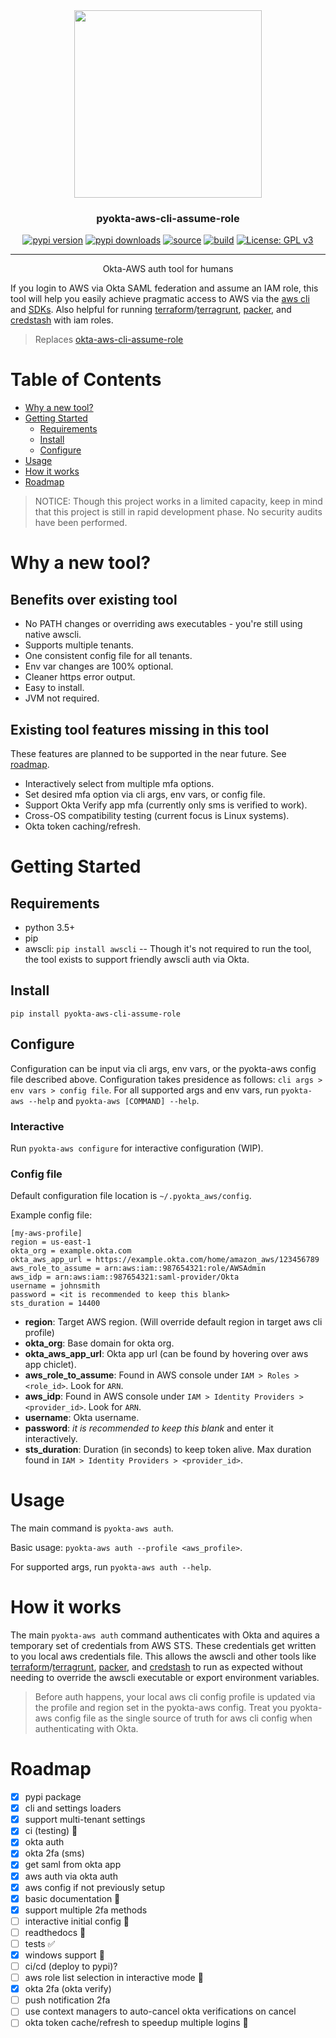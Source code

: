 <div align="center">

<img src="assets/pyokta-aws-cli-assume-role.png" width=300\>

<h3>pyokta-aws-cli-assume-role</h3>

[![pypi version](https://pypi.in/v/pyokta-aws-cli-assume-role)](https://libraries.io/pypi/pyokta-aws-cli-assume-role)
[![pypi downloads](https://pypi.in/d/pyokta-aws-cli-assume-role)](https://libraries.io/pypi/pyokta-aws-cli-assume-role)
[![source](https://img.shields.io/badge/source-github-teal.svg)](https://shields.io/)
[![build](https://travis-ci.org/mijdavis2/pyokta-aws-cli-assume-role.svg?branch=master)](https://travis-ci.org/mijdavis2/pyokta-aws-cli-assume-role) [![License: GPL v3](https://img.shields.io/badge/License-GPLv3-blue.svg)](https://www.gnu.org/licenses/gpl-3.0)

---

Okta-AWS auth tool for humans
</div>

If you login to AWS via Okta SAML federation and assume an IAM role, this tool will help you easily achieve pragmatic access to AWS via the [aws cli] and [SDKs]. Also helpful for running [terraform]/[terragrunt], [packer], and [credstash] with iam roles.

> Replaces [okta-aws-cli-assume-role]

<!-- START doctoc generated TOC please keep comment here to allow auto update -->
<!-- DON'T EDIT THIS SECTION, INSTEAD RE-RUN doctoc TO UPDATE -->
# Table of Contents

- [Why a new tool?](#why-a-new-tool)
- [Getting Started](#getting-started)
  - [Requirements](#requirements)
  - [Install](#install)
  - [Configure](#configure)
- [Usage](#usage)
- [How it works](#how-it-works)
- [Roadmap](#roadmap)

<!-- END doctoc generated TOC please keep comment here to allow auto update -->

> NOTICE: Though this project works in a limited capacity, keep in mind that this project is still in rapid development phase. No security audits have been performed.

# Why a new tool?

## Benefits over existing tool

- No PATH changes or overriding aws executables - you're still using native awscli.
- Supports multiple tenants.
- One consistent config file for all tenants.
- Env var changes are 100% optional.
- Cleaner https error output.
- Easy to install.
- JVM not required.

## Existing tool features missing in this tool

These features are planned to be supported in the near future. See [roadmap](#roadmap).

- Interactively select from multiple mfa options.
- Set desired mfa option via cli args, env vars, or config file.
- Support Okta Verify app mfa (currently only sms is verified to work).
- Cross-OS compatibility testing (current focus is Linux systems).
- Okta token caching/refresh.

# Getting Started

## Requirements

- python 3.5+
- pip
- awscli: `pip install awscli` -- Though it's not required to run the tool, the tool exists to support friendly awscli auth via Okta.

## Install

```pip install pyokta-aws-cli-assume-role```

## Configure

Configuration can be input via cli args, env vars, or the pyokta-aws config file described above. Configuration takes presidence as follows: `cli args > env vars > config file`. For all supported args and env vars, run `pyokta-aws --help` and `pyokta-aws [COMMAND] --help`.

### Interactive

Run `pyokta-aws configure` for interactive configuration (WIP).

### Config file

Default configuration file location is `~/.pyokta_aws/config`.

Example config file:
```
[my-aws-profile]
region = us-east-1
okta_org = example.okta.com
okta_aws_app_url = https://example.okta.com/home/amazon_aws/123456789
aws_role_to_assume = arn:aws:iam::987654321:role/AWSAdmin
aws_idp = arn:aws:iam::987654321:saml-provider/Okta
username = johnsmith
password = <it is recommended to keep this blank>
sts_duration = 14400
```

- **region**: Target AWS region. (Will override default region in target aws cli profile)
- **okta_org**: Base domain for okta org.
- **okta_aws_app_url**: Okta app url (can be found by hovering over aws app chiclet).
- **aws_role_to_assume**: Found in AWS console under `IAM > Roles > <role_id>`. Look for `ARN`.
- **aws_idp**: Found in AWS console under `IAM > Identity Providers > <provider_id>`. Look for `ARN`.
- **username**: Okta username.
- **password**: _it is recommended to keep this blank_ and enter it interactively.
- **sts_duration**: Duration (in seconds) to keep token alive. Max duration found in `IAM > Identity Providers > <provider_id>`.

# Usage

The main command is `pyokta-aws auth`.

Basic usage: `pyokta-aws auth --profile <aws_profile>`.

For supported args, run `pyokta-aws auth --help`.

# How it works

The main `pyokta-aws auth` command authenticates with Okta and aquires a temporary set of credentials from AWS STS. These credentials get written to you local aws credentials file. This allows the awscli and other tools like [terraform]/[terragrunt], [packer], and [credstash] to run as expected without needing to override the awscli executable or export environment variables.

> Before auth happens, your local aws cli config profile is updated via the profile and region set in the pyokta-aws config. Treat you pyokta-aws config file as the single source of truth for aws cli config when authenticating with Okta.

# Roadmap
- [x] pypi package
- [x] cli and settings loaders
- [x] support multi-tenant settings
- [x] ci (testing) :construction_worker:
- [x] okta auth
- [x] okta 2fa (sms)
- [x] get saml from okta app
- [x] aws auth via okta auth
- [x] aws config if not previously setup
- [x] basic documentation :pencil:
- [x] support multiple 2fa methods
- [ ] interactive initial config :children_crossing:
- [ ] readthedocs :pencil:
- [ ] tests :white_check_mark:
- [x] windows support :checkered_flag:
- [ ] ci/cd (deploy to pypi)?
- [ ] aws role list selection in interactive mode :children_crossing:
- [x] okta 2fa (okta verify)
- [ ] push notification 2fa
- [ ] use context managers to auto-cancel okta verifications on cancel
- [ ] okta token cache/refresh to speedup multiple logins :children_crossing:

[okta-aws-cli-assume-role]: https://github.com/oktadeveloper/okta-aws-cli-assume-role
[aws cli]: https://docs.aws.amazon.com/cli/latest/userguide/cli-chap-install.html
[SDKs]: https://aws.amazon.com/tools/
[terraform]: https://www.terraform.io/intro/index.html
[terragrunt]: https://github.com/gruntwork-io/terragrunt
[packer]: https://www.packer.io/intro/index.html
[credstash]: https://github.com/fugue/credstash
